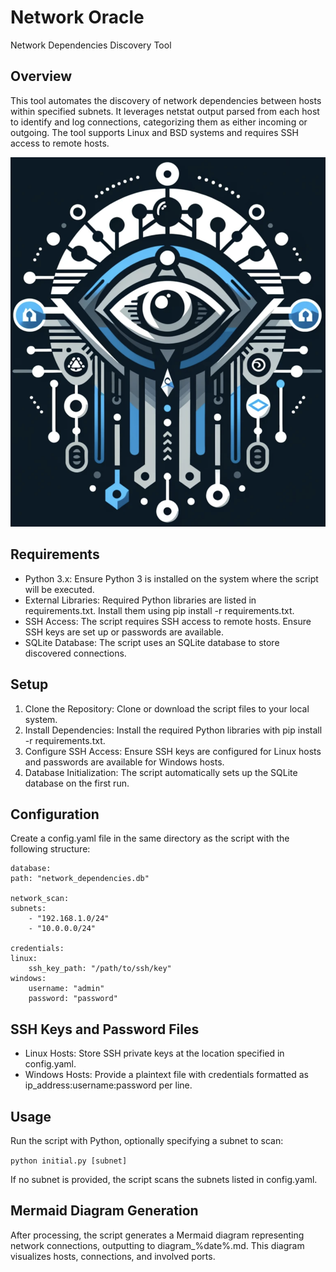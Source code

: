 # Network Oracle

Network Dependencies Discovery Tool

## Overview

This tool automates the discovery of network dependencies between hosts within specified subnets. It leverages netstat output parsed from each host to identify and log connections, categorizing them as either incoming or outgoing. The tool supports Linux and BSD systems and requires SSH access to remote hosts.

 ![Network Oracle](/img/network_oracle.png)

## Requirements

- Python 3.x: Ensure Python 3 is installed on the system where the script will be executed.
- External Libraries: Required Python libraries are listed in requirements.txt. Install them using pip install -r requirements.txt.
- SSH Access: The script requires SSH access to remote hosts. Ensure SSH keys are set up or passwords are available.
- SQLite Database: The script uses an SQLite database to store discovered connections.


## Setup

1. Clone the Repository: Clone or download the script files to your local system.
2. Install Dependencies: Install the required Python libraries with pip install -r requirements.txt.
3. Configure SSH Access: Ensure SSH keys are configured for Linux hosts and passwords are available for Windows hosts.
4. Database Initialization: The script automatically sets up the SQLite database on the first run.


## Configuration

Create a config.yaml file in the same directory as the script with the following structure:


    database:
    path: "network_dependencies.db"

    network_scan:
    subnets:
        - "192.168.1.0/24"
        - "10.0.0.0/24"

    credentials:
    linux:
        ssh_key_path: "/path/to/ssh/key"
    windows:
        username: "admin"
        password: "password"


## SSH Keys and Password Files

- Linux Hosts: Store SSH private keys at the location specified in config.yaml.
- Windows Hosts: Provide a plaintext file with credentials formatted as ip_address:username:password per line.

## Usage

Run the script with Python, optionally specifying a subnet to scan:


`python initial.py [subnet]`

If no subnet is provided, the script scans the subnets listed in config.yaml.

## Mermaid Diagram Generation

After processing, the script generates a Mermaid diagram representing network connections, outputting to diagram_%date%.md. This diagram visualizes hosts, connections, and involved ports.